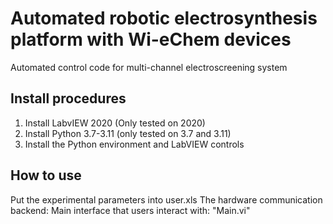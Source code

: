 # **Automated robotic electrosynthesis platform with Wi-eChem devices**
Automated control code for multi-channel electroscreening system
## **Install procedures**
1. Install LabvIEW 2020 (Only tested on 2020)
2. Install Python 3.7-3.11 (only tested on 3.7 and 3.11)
3. Install the Python environment and LabVIEW controls

## **How to use**
Put the experimental parameters into user.xls
The hardware communication backend: 
Main interface that users interact with: "Main.vi"

